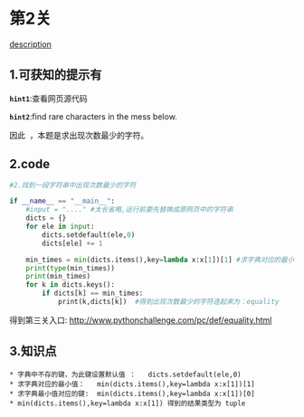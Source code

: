 # 第2关

[description](http://www.pythonchallenge.com/pc/def/ocr.html)

## 1.可获知的提示有
**`hint1`**:查看网页源代码  

**`hint2`**:find rare characters in the mess below. 

因此  ，本题是求出现次数最少的字符。

## 2.code
```python
#2.找到一段字符串中出现次数最少的字符

if __name__ == "__main__":
    #input = "...." #太长省略,运行前要先替换成原网页中的字符串
    dicts = {}
    for ele in input:
        dicts.setdefault(ele,0)
        dicts[ele] += 1

    min_times = min(dicts.items(),key=lambda x:x[1])[1] #求字典对应的最小值
    print(type(min_times))
    print(min_times)
    for k in dicts.keys():
        if dicts[k] == min_times:
            print(k,dicts[k])  #得到出现次数最少的字符连起来为：equality
```
得到第三关入口: http://www.pythonchallenge.com/pc/def/equality.html

## 3.知识点

	* 字典中不存的键，为此键设置默认值 ：   dicts.setdefault(ele,0)
	* 求字典对应的最小值：   min(dicts.items(),key=lambda x:x[1])[1]
	* 求字典最小值对应的键:  min(dicts.items(),key=lambda x:x[1])[0]
	* min(dicts.items(),key=lambda x:x[1]) 得到的结果类型为 tuple








